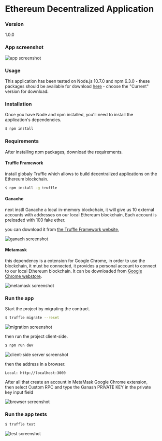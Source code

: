 # Ethereum Decentralized Application

### Version
1.0.0

### App screenshot

![app screenshot](../master/screenshots/app.png)

### Usage

This application has been tested on Node.js 10.7.0 and npm 6.3.0 - these packages should
be available for download [here](https://nodejs.org/en/) - choose the "Current"
version for download.

### Installation

Once you have Node and npm installed, you'll need
to install the application's dependencies.

```sh
$ npm install
```

### Requirements

After installing npm packages, download the requirements.

#### Truffle Framework

install globaly Truffle which allows to build decentralized applications on the Ethereum blockchain.

```sh
$ npm install -g truffle
```

#### Ganache

next instll Ganache a local in-memory blockchain, it will give us 10 external accounts with addresses on our local Ethereum blockchain, Each account is preloaded with 100 fake ether.

you can download it from [the Truffle Framework website](http://truffleframework.com/ganache),

![ganach screenshot](../master/screenshots/ganach.png)

#### Metamask

this dependency is a extension for Google Chrome, in order to use the blockchain, it must be connected, it provides a personal account to connect to our local Ethereum blockchain.
It can be downloaded from [Google Chrome webstore](https://chrome.google.com/webstore/detail/metamask/nkbihfbeogaeaoehlefnkodbefgpgknn?hl=en).

![metamask screenshot](../master/screenshots/metamask.png)

### Run the app

Start the project by migrating the contract.

```sh
$ truffle migrate --reset
```

![migration screenshot](../master/screenshots/migration.png)

then run the project client-side.

```sh
$ npm run dev
```

![client-side server screenshot](../master/screenshots/client.png)

then the address in a browser.

    Local: http://localhost:3000

After all that create an account in MetaMask Google Chrome extension, then select Custom RPC and type the Ganash PRIVATE KEY in the private key input field

![browser screenshot](../master/screenshots/browser.png)

### Run the app tests

```sh
$ truffle test
```

![test screenshot](../master/screenshots/test.png)